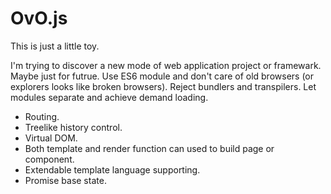 OvO.js
================================

This is just a little toy.

I'm trying to discover a new mode of web application project or framewark.
Maybe just for futrue.
Use ES6 module and don't care of old browsers (or explorers looks like broken browsers).
Reject bundlers and transpilers. Let modules separate and achieve demand loading.

* Routing.
* Treelike history control.
* Virtual DOM.
* Both template and render function can used to build page or component.
* Extendable template language supporting.
* Promise base state.
